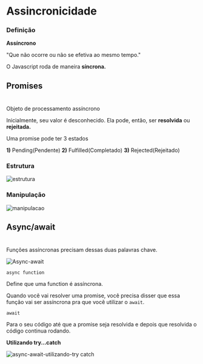 # Assincronicidade

### **Definição**

**Assíncrono**

"Que não ocorre ou não se efetiva ao mesmo tempo."

O Javascript roda de maneira **síncrona.**

## **Promises**
#

Objeto de processamento assíncrono

Inicialmente, seu valor é desconhecido. Ela pode, então, ser **resolvida** ou **rejeitada.**

Uma promise pode ter 3 estados

**1)** Pending(Pendente) 
**2)** Fulfilled(Completado)
**3)** Rejected(Rejeitado)

### **Estrutura**

![estrutura](https://user-images.githubusercontent.com/78867248/168916552-cc1e9504-2cce-4e20-a1a2-98c0eec05827.png)

### **Manipulação**

![manipulacao](https://user-images.githubusercontent.com/78867248/168916563-bb5f05e6-ce22-467e-a7dc-d14701fe49a7.png)

## **Async/await**
#

Funções assíncronas precisam dessas duas palavras chave.

![Async-await](https://user-images.githubusercontent.com/78867248/168916597-92ff230c-f9ca-4f4c-bafe-44074222a2a3.png)

`async function`

Define que uma function é assíncrona.

Quando você vai resolver uma promise, você precisa disser que essa função vai ser assíncrona pra que você utilizar o `await`.

`await`

Para o seu código até que a promise seja resolvida e depois que resolvida o código continua rodando.

**Utilizando try...catch**

![async-await-utilizando-try catch](https://user-images.githubusercontent.com/78867248/168916621-5ec3b090-7617-40be-8841-f1ea22c3db94.png)
